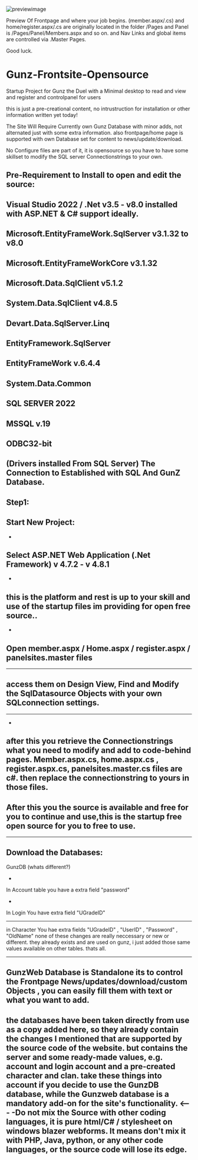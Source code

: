 ![previewimage](https://github.com/rockitmed162/Gunz-Frontsite-Opensource/assets/127537866/7526bb8a-8d47-461d-895c-956e185653a4)

Preview Of Frontpage and where your job begins.
(member.aspx/.cs) and home/register.aspx/.cs are originally located in the folder /Pages and Panel is /Pages/Panel/Members.aspx and so on.  and Nav Links and global items are controlled via .Master Pages.

Good luck.

# Gunz-Frontsite-Opensource
Startup Project for Gunz the Duel with a Minimal desktop to read and view and register and controlpanel for users

this is just a pre-creational content, no intrustruction for installation or other information  written yet today!

The Site Will Require Currently own Gunz Database with minor adds, not alternated just with some extra information.
also frontpage/home page is supported with own Database set for content to news/update/download.

No Configure files are part of it, it is opensource so you have to have some skillset to modify the SQL server Connectionstrings to your own.

Pre-Requirement to Install to open and edit the source:
--------------------------------------------------------

Visual Studio 2022 / .Net v3.5 - v8.0 installed  with ASP.NET & C# support ideally.
-
Microsoft.EntityFrameWork.SqlServer v3.1.32 to v8.0
-
Microsoft.EntityFrameWorkCore v3.1.32
-
Microsoft.Data.SqlClient v5.1.2
-
System.Data.SqlClient v4.8.5
-
Devart.Data.SqlServer.Linq
-
EntityFramework.SqlServer
-
EntityFrameWork v.6.4.4
-
System.Data.Common
-
SQL SERVER 2022
-
MSSQL v.19
-
ODBC32-bit
-
(Drivers installed From SQL Server)
The Connection to Established with SQL And GunZ Database.
-----------------------------------------------------------
Step1:
-
Start New Project:
--
-
Select ASP.NET Web Application (.Net Framework) v 4.7.2 - v 4.8.1
--
-
this is the platform and rest is up to your skill and use of the startup files im providing for open free source..
---
-
Open member.aspx / Home.aspx / register.aspx / panelsites.master files
--
---
access them on Design View, Find and Modify the SqlDatasource Objects with your own SQLconnection settings.
-
---
-
after this you retrieve the Connectionstrings what you need to modify and add to code-behind pages.
Member.aspx.cs, home.aspx.cs , register.aspx.cs, panelsites.master.cs files are c#.
then replace the connectionstring to yours in those files.
-------------------------------------------------------------------------------

After this you the source is available and free for you to continue and use,this is the startup free open source for you to free to use.
-
--------------------

Download the Databases:
-------
GunzDB (whats different?)

-

In Account table you have a extra field "password" 

-

In Login You have extra field "UGradeID"

-----------------

in Character You hae extra fields "UGradeID" , "UserID" , "Password" , "OldName"
none of these changes are really neccessary or new or different. they already exists and are used on gunz, i just added those same values available on other tables.
thats all.

---
GunzWeb Database is Standalone its to control the Frontpage News/updates/download/custom Objects , you can easily fill them with text or what you want to add.
-
the databases have been taken directly from use as a copy added here, so they already contain the changes I mentioned that are supported by the source code of the website. but contains the server and some ready-made values, e.g. account and login account and a pre-created character and clan. take these things into account if you decide to use the GunzDB database, while the Gunzweb database is a mandatory add-on for the site's functionality.
<---
-Do not mix the Source with other coding languages, it is pure html/C# / stylesheet on windows blazer webforms. It means don't mix it with PHP, Java, python, or any   other code languages, or the source code will lose its edge.
------------------------------------------------------------------------------------------------------------
